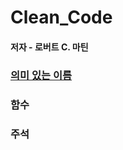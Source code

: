 # Clean_Code
#### 저자 - 로버트 C. 마틴
 
 
 ### [의미 있는 이름](https://github.com/heetsamber/Clean_Code/blob/main/Chapter/chapter01.md)
 
 ### 함수
 
 ### 주석
 
